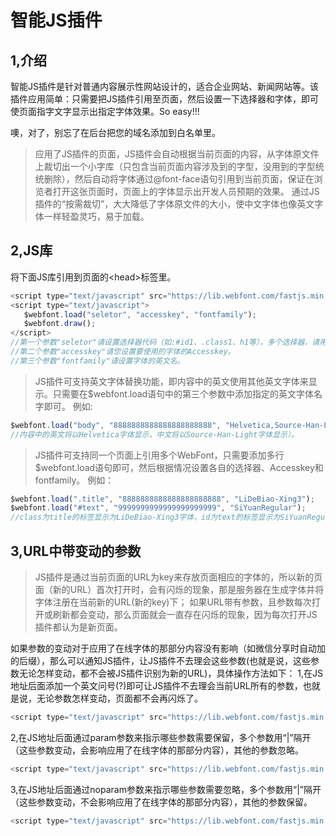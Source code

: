 # 智能JS插件

## 1,介绍

智能JS插件是针对普通内容展示性网站设计的，适合企业网站、新闻网站等。该插件应用简单：只需要把JS插件引用至页面，然后设置一下选择器和字体，即可使页面指字文字显示出指定字体效果。So easy!!!

噢，对了，别忘了在后台把您的域名添加到白名单里。


>应用了JS插件的页面，JS插件会自动根据当前页面的内容，从字体原文件上裁切出一个小字库（只包含当前页面内容涉及到的字型，没用到的字型统统删除），然后自动将字体通过@font-face语句引用到当前页面，保证在浏览者打开这张页面时，页面上的字体显示出开发人员预期的效果。
>通过JS插件的“按需裁切”，大大降低了字体原文件的大小，使中文字体也像英文字体一样轻盈灵巧，易于加载。

## 2,JS库

将下面JS库引用到页面的\<head\>标签里。
 ``` javascript
<script type="text/javascript" src="https://lib.webfont.com/fastjs.min.js"></script>
<script type="text/javascript">
   $webfont.load("seletor", "accesskey", "fontfamily");
   $webfont.draw();
</script>
//第一个参数"seletor"请设置选择器代码（如:#id1、.class1、h1等），多个选择器，请用英文逗号隔开（如:"#id1,.class1,h1"）。
//第二个参数"accesskey"请您设置要使用的字体的Accesskey。
//第三个参数"fontfamily"请设置字体的英文名。

```
>JS插件可支持英文字体替换功能，即内容中的英文使用其他英文字体来显示。只需要在$webfont.load语句中的第三个参数中添加指定的英文字体名字即可。
>例如:
 ``` javascript
$webfont.load("body", "8888888888888888888888", "Helvetica,Source-Han-Light"); 
//内容中的英文将以Helvetica字体显示，中文将以Source-Han-Light字体显示）。
```
>JS插件可支持同一个页面上引用多个WebFont，只需要添加多行$webfont.load语句即可，然后根据情况设置各自的选择器、Accesskey和fontfamily。
>例如：
 ``` javascript
$webfont.load(".title", "8888888888888888888888", "LiDeBiao-Xing3"); 
$webfont.load("#text", "9999999999999999999999", "SiYuanRegular"); 
//class为title的标签显示为LiDeBiao-Xing3字体，id为text的标签显示为SiYuanRegular字体。
```
## 3,URL中带变动的参数

>JS插件是通过当前页面的URL为key来存放页面相应的字体的，所以新的页面（新的URL）首次打开时，会有闪烁的现象，那是服务器在生成字体并将字体注册在当前新的URL(新的key)下；
如果URL带有参数，且参数每次打开或刷新都会变动，那么页面就会一直存在闪烁的现象，因为每次打开JS插件都认为是新页面。

如果参数的变动对于应用了在线字体的那部分内容没有影响（如微信分享时自动加的后缀），那么可以通知JS插件，让JS插件不去理会这些参数(也就是说，这些参数无论怎样变动，都不会被JS插件识别为新的URL)，具体操作方法如下：
1,在JS地址后面添加一个英文问号(?)即可让JS插件不去理会当前URL所有的参数，也就是说，无论参数怎样变动，页面都不会再闪烁了。
```javascript
<script type="text/javascript" src="https://lib.webfont.com/fastjs.min.js?"></script>
```
2,在JS地址后面通过param参数来指示哪些参数需要保留，多个参数用“|”隔开（这些参数变动，会影响应用了在线字体的那部分内容），其他的参数忽略。
```javascript
<script type="text/javascript" src="https://lib.webfont.com/fastjs.min.js?param=page|proid"></script>
```
3,在JS地址后面通过noparam参数来指示哪些参数需要忽略，多个参数用“|”隔开（这些参数变动，不会影响应用了在线字体的那部分内容），其他的参数保留。
```javascript
<script type="text/javascript" src="https://lib.webfont.com/fastjs.min.js?noparam=page|proid"></script>
```
